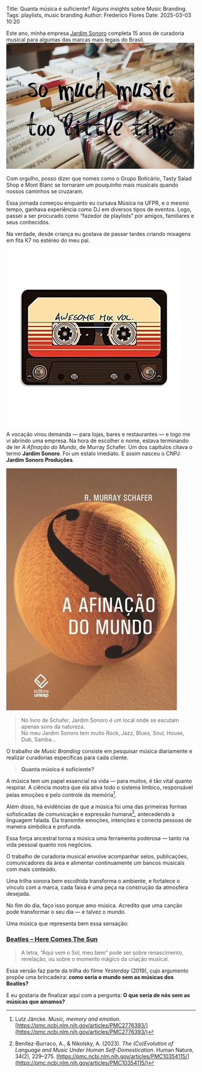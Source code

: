 Title: Quanta música é suficiente? Alguns insights sobre Music Branding.
Tags: playlists, music branding
Author: Frederico Flores
Date: 2025-03-03 10:20

Este ano, minha empresa [Jardim Sonoro](https://jardimsonoro.com) completa 15 anos de curadoria musical para algumas das marcas mais legais do Brasil.
![So Much Music Too Little Time](../img/somuch.webp)

Com orgulho, posso dizer que nomes como o Grupo Boticário, Tasty Salad Shop e Mont Blanc se tornaram um pouquinho mais musicais quando nossos caminhos se cruzaram.

Essa jornada começou enquanto eu cursava Música na UFPR, e o mesmo tempo, ganhava experiência como DJ em diversos tipos de eventos. Logo, passei a ser procurado como “fazedor de playlists” por amigos, familiares e seus conhecidos.  

Na verdade, desde criança eu gostava de passar tardes criando mixagens em fita K7 no estéreo do meu pai.

![K7 Tape](../img/k7.webp)

A vocação virou demanda — para lojas, bares e restaurantes — e logo me vi abrindo uma empresa. Na hora de escolher o nome, estava terminando de ler *A Afinação do Mundo*, de Murray Schafer. Um dos capítulos citava o termo **Jardim Sonoro**. Foi um estalo imediato. E assim nasceu o CNPJ: **Jardim Sonoro Produções**.

![Murray Schafer](../img/murray.webp)

> No livro de Schafer, Jardim Sonoro é um local onde se escutam apenas sons da natureza.  
> No meu Jardim Sonoro tem muito Rock, Jazz, Blues, Soul, House, Dub, Samba...



O trabalho de *Music Branding* consiste em pesquisar música diariamente e realizar curadorias específicas para cada cliente.

> **Quanta música é suficiente?**  

A música tem um papel essencial na vida — para muitos, é tão vital quanto respirar. A ciência mostra que ela ativa todo o sistema límbico, responsável pelas emoções e pelo controle da memória[^1].

Além disso, há evidências de que a música foi uma das primeiras formas sofisticadas de comunicação e expressão humana[^2], antecedendo a linguagem falada. Ela transmite emoções, intenções e conecta pessoas de maneira simbólica e profunda.  

Essa força ancestral torna a música uma ferramenta poderosa — tanto na vida pessoal quanto nos negócios.


O trabalho de curadoria musical envolve acompanhar selos, publicações, comunicadores da área e alimentar continuamente um bancos musicais com mais conteúdo.

Uma trilha sonora bem escolhida transforma o ambiente, e fortalece o vínculo com a marca, cada faixa é uma peça na construção da atmosfera desejada. 

No fim do dia, faço isso porque amo música. Acredito que uma canção pode transformar o seu dia — e talvez o mundo.


Uma música que representa bem essa sensação:

### [**Beatles – Here Comes The Sun**](https://www.youtube.com/watch?v=vfXtjcw9MFM)


> A letra, “Aqui vem o Sol, meu bem” pode ser sobre renascimento, revelação, ou sobre o momento mágico da criação musical.

Essa versão faz parte da trilha do filme *Yesterday* (2019), cujo argumento propõe uma brincadeira: **como seria o mundo sem as músicas dos Beatles?**

E eu gostaria de finalizar aqui com a pergunta:
**O que seria de nós sem as músicas que amamos?**


[^1]: Lutz Jäncke. *Music, memory and emotion.* [https://pmc.ncbi.nlm.nih.gov/articles/PMC2776393/](https://pmc.ncbi.nlm.nih.gov/articles/PMC2776393/)
[^2]: Benítez-Burraco, A., & Nikolsky, A. (2023). *The (Co)Evolution of Language and Music Under Human Self-Domestication*. Human Nature, 34(2), 229–275. [https://pmc.ncbi.nlm.nih.gov/articles/PMC10354115/](https://pmc.ncbi.nlm.nih.gov/articles/PMC10354115/)


